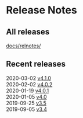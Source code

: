 # Release Notes

## All releases

[docs/relnotes/](docs/relnotes/)

## Recent releases

2020-03-02 [v4.1.0](docs/relnotes/4.1.0.txt)  
2020-02-02 [v4.0.2](docs/relnotes/4.0.2.txt)  
2020-01-19 [v4.0.1](docs/relnotes/4.0.1.txt)  
2020-01-05 [v4.0](docs/relnotes/4.0.txt)  
2019-09-25 [v3.5](docs/relnotes/3.5.txt)  
2019-09-05 [v3.4](docs/relnotes/3.4.txt)  

